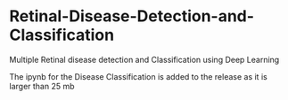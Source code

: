 # Retinal-Disease-Detection-and-Classification
Multiple Retinal disease detection and Classification using Deep Learning


The ipynb for the Disease Classification is added to the release as it is larger than 25 mb

